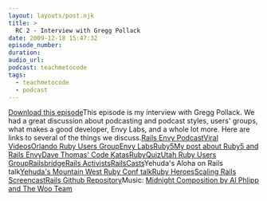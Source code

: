 ```yaml
---
layout: layouts/post.njk
title: >
  RC 2 - Interview with Gregg Pollack
date: 2009-12-18 15:47:32
episode_number:
duration:
audio_url:
podcast: teachmetocode
tags:
  - teachmetocode
  - podcast
---
```


[Download this episode](https://media.libsyn.com/media/charlesmaxwood/002_Interview_with_Gregg_Pollack.mp3)This episode is my interview with Gregg Pollack. We had a great discussion about podcasting and podcast styles, users' groups, what makes a good developer, Envy Labs, and a whole lot more. Here are links to several of the things we discuss.<!--more-->[Rails Envy Podcast](https://railsenvy.com)[Viral Videos](https://www.youtube.com/user/envyads)[Orlando Ruby Users Group](https://www.orug.org)[Envy Labs](https://envylabs.com)[Ruby5](https://ruby5.envylabs.com)[My post about Ruby5 and Rails Envy](https://charlesmaxwood.com/ruby-5-and-rails-envy-revisited/)[Dave Thomas' Code Katas](https://codekata.pragprog.com/)[RubyQuiz](https://www.rubyquiz.com/)[Utah Ruby Users Group](https://groups-beta.google.com/group/urug?pli=1)[Railsbridge](https://railsbridge.org)[Rails Activists](https://rubyonrails.org/activists)[RailsCasts](https://railscasts.com/)Yehuda's Aloha on Rails talk[Yehuda's Mountain West Ruby Conf talk](https://mwrc2009.confreaks.com/13-mar-2009-11-55-the-great-rails-refactor-yehuda-katz.html)[Ruby Heroes](https://weblog.rubyonrails.org/2009/6/12/community-highlights-ruby-heroes)[Scaling Rails Screencast](https://railslab.newrelic.com/scaling-rails)[Rails Github Repository](https://github.com/rails/rails)Music: [Midnight Composition by Al Phlipp and The Woo Team](https://www.musicalley.com/music/listeners/artistdetails.php?BandHash=f4b1a7759b89512a644605b4c057e5e3)
